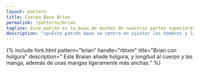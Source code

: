 ```yaml
---
layout: pattern
title: Cuerpo Base Brian
permalink: /patterns/brian
tagline: Este patrón es la base de muchas de nuestras partes superiores para hombre
description: "<p>Este patrón base se centra en ajustar los hombros y la sisa. No tiene forma en la cintura.</p><p>Algunos patrones basados en este básico incluyen <a href='/patterns/aaron'>Aaron</a>, <a href='/patterns/hugo'>Hugo</a>, <a href='/patterns/simon'>Simon</a>, <a href='/patterns/sven'>Sven</a>, y <a href='/patterns/wahid'>Wahid</a>. Visita <a href='/docs/patterns/lineage'>linaje de patrones</a> para la lista completa.</p>"
---
```

{% include fork.html
    pattern="brian"
    handle="rbtxm"
    title="Brian con holgura"
    description="
    Este Braian añade holgura, y longitud al cuerpo y las manga, además de unas mangas ligeramente más anchas."
%}
